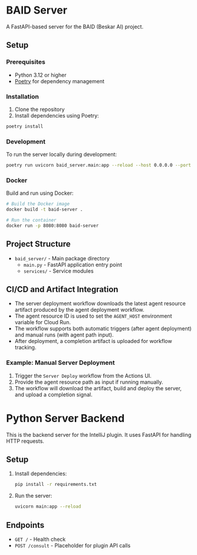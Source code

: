 # BAID Server

A FastAPI-based server for the BAID (Beskar AI) project.

## Setup

### Prerequisites

- Python 3.12 or higher
- [Poetry](https://python-poetry.org/) for dependency management

### Installation

1. Clone the repository
2. Install dependencies using Poetry:

```bash
poetry install
```

### Development

To run the server locally during development:

```bash
poetry run uvicorn baid_server.main:app --reload --host 0.0.0.0 --port 8080
```

### Docker

Build and run using Docker:

```bash
# Build the Docker image
docker build -t baid-server .

# Run the container
docker run -p 8080:8080 baid-server
```

## Project Structure

- `baid_server/` - Main package directory
  - `main.py` - FastAPI application entry point
  - `services/` - Service modules

## CI/CD and Artifact Integration

- The server deployment workflow downloads the latest agent resource artifact produced by the agent deployment workflow.
- The agent resource ID is used to set the `AGENT_HOST` environment variable for Cloud Run.
- The workflow supports both automatic triggers (after agent deployment) and manual runs (with agent path input).
- After deployment, a completion artifact is uploaded for workflow tracking.

### Example: Manual Server Deployment

1. Trigger the `Server Deploy` workflow from the Actions UI.
2. Provide the agent resource path as input if running manually.
3. The workflow will download the artifact, build and deploy the server, and upload a completion signal.

# Python Server Backend

This is the backend server for the IntelliJ plugin. It uses FastAPI for handling HTTP requests.

## Setup

1. Install dependencies:
   ```bash
   pip install -r requirements.txt
   ```
2. Run the server:
   ```bash
   uvicorn main:app --reload
   ```

## Endpoints
- `GET /` - Health check
- `POST /consult` - Placeholder for plugin API calls
